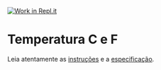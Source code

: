 [![Work in Repl.it](https://classroom.github.com/assets/work-in-replit-14baed9a392b3a25080506f3b7b6d57f295ec2978f6f33ec97e36a161684cbe9.svg)](https://classroom.github.com/online_ide?assignment_repo_id=3722265&assignment_repo_type=AssignmentRepo)
# Temperatura C e F

Leia atentamente as [instruções](./instruções.md) e a [especificação](./especificação.md).
